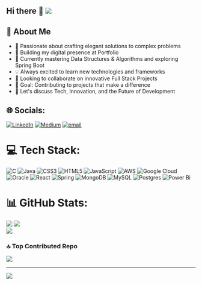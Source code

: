 ## Hi there 👋   [![](https://visitcount.itsvg.in/api?id=aswinvadivel&icon=0&color=0)](https://visitcount.itsvg.in)

## 💫 About Me
- 🚀 Passionate about crafting elegant solutions to complex problems
- 🔭 Building my digital presence at Portfolio
- 🌱 Currently mastering Data Structures & Algorithms and exploring Spring Boot 
- 💡 Always excited to learn new technologies and frameworks
- 👯 Looking to collaborate on innovative Full Stack Projects
- 🎯 Goal: Contributing to projects that make a difference
- 💬 Let's discuss Tech, Innovation, and the Future of Development


## 🌐 Socials:
[![LinkedIn](https://img.shields.io/badge/LinkedIn-%230077B5.svg?logo=linkedin&logoColor=white)](https://linkedin.com/in/https://www.linkedin.com/in/hariharan-balamurali-2890242a4/) [![Medium](https://img.shields.io/badge/Medium-12100E?logo=medium&logoColor=white)](https://medium.com/@https://medium.com/@bsangeetha359) [![email](https://img.shields.io/badge/Email-D14836?logo=gmail&logoColor=white)](mailto:bsangeetha359@gmail.com) 

# 💻 Tech Stack:
![C](https://img.shields.io/badge/c-%2300599C.svg?style=for-the-badge&logo=c&logoColor=white) ![Java](https://img.shields.io/badge/java-%23ED8B00.svg?style=for-the-badge&logo=openjdk&logoColor=white) ![CSS3](https://img.shields.io/badge/css3-%231572B6.svg?style=for-the-badge&logo=css3&logoColor=white) ![HTML5](https://img.shields.io/badge/html5-%23E34F26.svg?style=for-the-badge&logo=html5&logoColor=white) ![JavaScript](https://img.shields.io/badge/javascript-%23323330.svg?style=for-the-badge&logo=javascript&logoColor=%23F7DF1E) ![AWS](https://img.shields.io/badge/AWS-%23FF9900.svg?style=for-the-badge&logo=amazon-aws&logoColor=white) ![Google Cloud](https://img.shields.io/badge/GoogleCloud-%234285F4.svg?style=for-the-badge&logo=google-cloud&logoColor=white) ![Oracle](https://img.shields.io/badge/Oracle-F80000?style=for-the-badge&logo=oracle&logoColor=white) ![React](https://img.shields.io/badge/react-%2320232a.svg?style=for-the-badge&logo=react&logoColor=%2361DAFB) ![Spring](https://img.shields.io/badge/spring-%236DB33F.svg?style=for-the-badge&logo=spring&logoColor=white) ![MongoDB](https://img.shields.io/badge/MongoDB-%234ea94b.svg?style=for-the-badge&logo=mongodb&logoColor=white) ![MySQL](https://img.shields.io/badge/mysql-4479A1.svg?style=for-the-badge&logo=mysql&logoColor=white) ![Postgres](https://img.shields.io/badge/postgres-%23316192.svg?style=for-the-badge&logo=postgresql&logoColor=white) ![Power Bi](https://img.shields.io/badge/power_bi-F2C811?style=for-the-badge&logo=powerbi&logoColor=black)
# 📊 GitHub Stats:
![](https://github-readme-stats.vercel.app/api?username=hariharanbvec&theme=swift&hide_border=false&include_all_commits=true&count_private=false)
![](https://github-readme-streak-stats.herokuapp.com/?user=hariharanbvec&theme=swift&hide_border=false)<br/>
![](https://github-readme-stats.vercel.app/api/top-langs/?username=hariharanbvec&theme=swift&hide_border=false&include_all_commits=true&count_private=false&layout=compact)

### 🔝 Top Contributed Repo
![](https://github-contributor-stats.vercel.app/api?username=hariharanbvec&limit=5&theme=dark&combine_all_yearly_contributions=true)

---
[![](https://visitcount.itsvg.in/api?id=hariharanbvec&icon=0&color=0)](https://visitcount.itsvg.in)

<!-- Proudly created with GPRM ( https://gprm.itsvg.in ) -->
